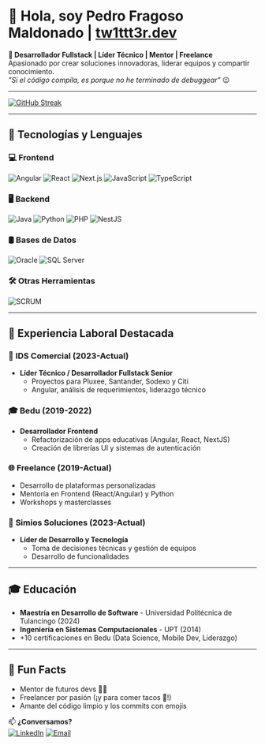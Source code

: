 # 👋 Hola, soy Pedro Fragoso Maldonado | [tw1ttt3r.dev](https://tw1ttt3r.dev/)

**🚀 Desarrollador Fullstack | Líder Técnico | Mentor | Freelance**  
Apasionado por crear soluciones innovadoras, liderar equipos y compartir conocimiento.  
*"Si el código compila, es porque no he terminado de debuggear"* 😉

---

[![GitHub Streak](https://github-readme-streak-stats-eight.vercel.app/?user=tw1ttt3r&theme=tokyonight)](https://git.io/streak-stats)

---

## 🔧 Tecnologías y Lenguajes

### 💻 Frontend
![Angular](https://img.shields.io/badge/-Angular-DD0031?logo=angular&logoColor=white)
![React](https://img.shields.io/badge/-React-61DAFB?logo=react&logoColor=black)
![Next.js](https://img.shields.io/badge/-Next.js-000000?logo=next.js&logoColor=white)
![JavaScript](https://img.shields.io/badge/-JavaScript-F7DF1E?logo=javascript&logoColor=black)
![TypeScript](https://img.shields.io/badge/-TypeScript-3178C6?logo=typescript&logoColor=white)

### 🖥 Backend
![Java](https://img.shields.io/badge/-Java-007396?logo=java&logoColor=white)
![Python](https://img.shields.io/badge/-Python-3776AB?logo=python&logoColor=white)
![PHP](https://img.shields.io/badge/-PHP-777BB4?logo=php&logoColor=white)
![NestJS](https://img.shields.io/badge/-NestJS-E0234E?logo=nestjs&logoColor=white)

### 🛢 Bases de Datos
![Oracle](https://img.shields.io/badge/-Oracle-F80000?logo=oracle&logoColor=white)
![SQL Server](https://img.shields.io/badge/-SQL%20Server-CC2927?logo=microsoft-sql-server&logoColor=white)

### 🛠 Otras Herramientas
![SCRUM](https://img.shields.io/badge/-SCRUM-009DDC?logo=scrumban&logoColor=white)

---

## 💼 Experiencia Laboral Destacada

### 🏢 **IDS Comercial** (2023-Actual)  
- **Líder Técnico / Desarrollador Fullstack Senior**  
  - Proyectos para Pluxee, Santander, Sodexo y Citi  
  - Angular, análisis de requerimientos, liderazgo técnico  

### 🎓 **Bedu** (2019-2022)  
- **Desarrollador Frontend**  
  - Refactorización de apps educativas (Angular, React, NextJS)  
  - Creación de librerías UI y sistemas de autenticación  

### 🌐 **Freelance** (2019-Actual)  
- Desarrollo de plataformas personalizadas  
- Mentoría en Frontend (React/Angular) y Python  
- Workshops y masterclasses  

### 🚀 **Simios Soluciones** (2023-Actual)  
- **Líder de Desarrollo y Tecnología**  
  - Toma de decisiones técnicas y gestión de equipos
  - Desarrollo de funcionalidades

---

## 🎓 Educación  
- **Maestría en Desarrollo de Software** - Universidad Politécnica de Tulancingo (2024)  
- **Ingeniería en Sistemas Computacionales** - UPT (2014)  
- +10 certificaciones en Bedu (Data Science, Mobile Dev, Liderazgo)  

---

## 🌟 Fun Facts  
- Mentor de futuros devs 👨‍🏫  
- Freelancer por pasión (¡y para comer tacos 🌮!)  
- Amante del código limpio y los commits con emojis  

📫 **¿Conversamos?**  
[![LinkedIn](https://img.shields.io/badge/-LinkedIn-0A66C2?logo=linkedin)](https://www.linkedin.com/in/pedrofragosomaldonado/)
[![Email](https://img.shields.io/badge/-Email-D14836?logo=gmail)](mailto:info@tw1ttt3r.dev)
